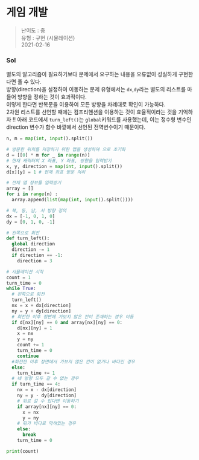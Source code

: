 # 게임 개발
> 난이도 : 중   
> 유형 : 구현 (시뮬레이션)   
> 2021-02-16

### Sol
별도의 알고리즘이 필요하기보다 문제에서 요구하는 내용을 오류없이 성실하게 구현한다면 풀 수 있다.  
방향(direction)을 설정하여 이동하는 문제 유형에서는 `dx`,`dy`라는 별도의 리스트를 마들어 방향을 정하는 것이 효과적이다.  
이렇게 한다면 반복문을 이용하여 모든 방향을 차례대로 확인이 가능하다.  
2차원 리스트를 선언할 때에는 컴프리헨션을 이용하는 것이 효율적이라는 것을 기억하자 !!
아래 코드에서 `turn_left()`는 `global`키워드를 사용했는데, 이는 정수형 변수인 direction 변수가 함수 바깥에서 선언된 전역변수이기 때문이다.
```python
n, m = map(int, input().split())

# 방문한 위치를 저장하기 위한 맵을 생성하여 으로 초기화
d = [[0] * m for _ in range(n)]
# 현재 캐릭터의 X 좌표, Y 좌표, 방향을 입력받기
x, y, direction = map(int, input().split())
d[x][y] = 1 # 현재 좌표 방문 처리

# 전체 맵 정보를 입력받기
array = []
for i in range(n) :
  array.append(list(map(int, input().split())))

# 북, 동, 남, 서 방향 정의
dx = [-1, 0, 1, 0]
dy = [0, 1, 0, -1]

# 왼쪽으로 회전
def turn_left():
  global direction
  direction -= 1
  if direction == -1:
    direction = 3

# 시뮬레이션 시작
count = 1
turn_time = 0
while True:
  # 왼쪽으로 회전
  turn_left()
  nx = x + dx[direction]
  ny = y + dy[direction]
  # 회전한 이후 정면에 가보지 않은 칸이 존재하는 경우 이동
  if d[nx][ny] == 0 and array[nx][ny] == 0:
    d[nx][ny] = 1
    x = nx
    y = ny
    count += 1
    turn_time = 0
    continue
  #회전한 이후 정면에서 가보지 않은 칸이 없거나 바다인 경우
  else:
    turn_time += 1
  # 네 방향 모두 갈 수 없는 경우
  if turn_time == 4:
    nx = x - dx[direction]
    ny = y - dy[direction] 
    # 뒤로 갈 수 있다면 이동하기
    if array[nx][ny] == 0:
      x = nx
      y = ny
    # 뒤가 바다로 막혀있는 경우
    else:
      break
    turn_time = 0

print(count)
```